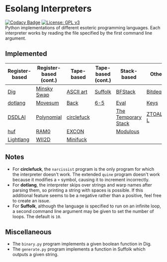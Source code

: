# Esolang Interpreters
[![Codacy Badge](https://app.codacy.com/project/badge/Grade/7b8ca283cc2e4a8a9e88f0c9eb29f2a3)](https://www.codacy.com/manual/bangyen99/esolangs?utm_source=github.com&amp;utm_medium=referral&amp;utm_content=bangyen/esolangs&amp;utm_campaign=Badge_Grade)
[![License: GPL v3](https://img.shields.io/badge/License-GPLv3-blue.svg)](https://www.gnu.org/licenses/gpl-3.0) \
Python implementations of different esoteric programming languages. Each interpreter works by reading the file specified by the first command line argument.

## Implemented
| Register-based                                     | Register-based (cont.)                               | Tape-based                                         | Tape-based (cont.)                                 | Stack-based                                                          | Other                                          |
|----------------------------------------------------|------------------------------------------------------|----------------------------------------------------|----------------------------------------------------|----------------------------------------------------------------------|------------------------------------------------|
| [Dig](https://esolangs.org/wiki/Dig)               | [Minsky Swap](https://esolangs.org/wiki/Minsky_Swap) | [ASCII art](https://esolangs.org/wiki/ASCII_art)   | [Suffolk](https://esolangs.org/wiki/Suffolk)       | [BFStack](https://esolangs.org/wiki/BFStack)                         | [Bitdeque](https://esolangs.org/wiki/Bitdeque) |
| [dotlang](https://esolangs.org/wiki/Dotlang)       | [Movesum](https://esolangs.org/wiki/Movesum)         | [Back](https://esolangs.org/wiki/Back)             | [6-5](https://esolangs.org/wiki/6-5)               | [Eval](https://esolangs.org/wiki/Eval)                               | [Keys](https://esolangs.org/wiki/Keys)         |
| [DSDLAI](https://esolangs.org/wiki/DSDLAI)         | [Polynomial](https://esolangs.org/wiki/Polynomial)   | [circlefuck](https://esolangs.org/wiki/Circlefuck) |                                                    | [The Temporary Stack](https://esolangs.org/wiki/The_Temporary_Stack) | [ZTOALC L](https://esolangs.org/wiki/ZTOALC_L) |
| [huf](https://esolangs.org/wiki/Huf)               | [RAM0](https://esolangs.org/wiki/RAM0)               | [EXCON](https://esolangs.org/wiki/EXCON)           |                                                    | [Modulous](https://esolangs.org/wiki/Modulous)                       |                                                |
| [Lightlang](https://esolangs.org/wiki/Lightlang)   | [WII2D](https://esolangs.org/wiki/WII2D)             | [Minifuck](https://esolangs.org/wiki/Minifuck)     |                                                    |                                                                      |                                                |

## Notes
-   For **circlefuck**, the `narcissist` program is the only program for which the interpreter doesn't work. The extended `quine` program doesn't work because it modifies a `+` symbol, causing it to increment incorrectly.
-   For **dotlang**, the interpreter skips over strings and warp names after parsing them, so printing a string with spaces is possible. If this additional feature seems to be a negative rather than a positive, feel free to create an issue.
-   For **Suffolk**, although the language is specified to run on an infinite loop, a second command line argument may be given to set the number of loops. The default is `10`.

## Miscellaneous
-   The `binary.py` program implements a given boolean function in Dig.
-   The `generate.py` program implements a function in Suffolk which outputs a given string.
